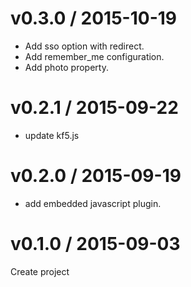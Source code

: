 # v0.3.0 / 2015-10-19

* Add sso option with redirect.
* Add remember_me configuration.
* Add photo property.

# v0.2.1 / 2015-09-22

* update kf5.js

# v0.2.0 / 2015-09-19

* add embedded javascript plugin.

# v0.1.0 / 2015-09-03

Create project
